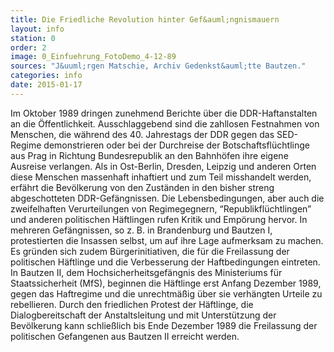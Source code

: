 ```yaml
---
title: Die Friedliche Revolution hinter Gef&auml;ngnismauern
layout: info
station: 0
order: 2
image: 0_Einfuehrung_FotoDemo_4-12-89
sources: "J&uuml;rgen Matschie, Archiv Gedenkst&auml;tte Bautzen."
categories: info
date: 2015-01-17
---
```

Im Oktober 1989 dringen zunehmend Berichte &uuml;ber die DDR-Haftanstalten an die &Ouml;ffentlichkeit. Ausschlaggebend sind die zahllosen Festnahmen von Menschen, die w&auml;hrend des 40. Jahrestags der DDR gegen das SED-Regime demonstrieren oder bei der Durchreise der Botschaftsfl&uuml;chtlinge aus Prag in Richtung Bundesrepublik an den Bahnh&ouml;fen ihre eigene Ausreise verlangen. Als in Ost-Berlin, Dresden, Leipzig und anderen Orten diese Menschen massenhaft inhaftiert und zum Teil misshandelt werden, erf&auml;hrt die Bev&ouml;lkerung von den Zust&auml;nden in den bisher streng abgeschotteten DDR-Gef&auml;ngnissen. Die Lebensbedingungen, aber auch die zweifelhaften Verurteilungen von Regimegegnern, &ldquo;Republikfl&uuml;chtlingen&rdquo; und anderen politischen H&auml;ftlingen rufen Kritik und Emp&ouml;rung hervor. In mehreren Gef&auml;ngnissen, so z. B. in Brandenburg und Bautzen I, protestierten die Insassen selbst, um auf ihre Lage aufmerksam zu machen. Es gr&uuml;nden sich zudem B&uuml;rgerinitiativen, die f&uuml;r die Freilassung der politischen H&auml;ftlinge und die Verbesserung der Haftbedingungen eintreten. In Bautzen II, dem Hochsicherheitsgef&auml;ngnis des Ministeriums f&uuml;r Staatssicherheit (MfS), beginnen die H&auml;ftlinge erst Anfang Dezember 1989, gegen das Haftregime und die unrechtm&auml;&szlig;ig &uuml;ber sie verh&auml;ngten Urteile zu rebellieren. Durch den friedlichen Protest der H&auml;ftlinge, die Dialogbereitschaft der Anstaltsleitung und mit Unterst&uuml;tzung der Bev&ouml;lkerung kann schlie&szlig;lich bis Ende Dezember 1989 die Freilassung der politischen Gefangenen aus Bautzen II erreicht werden.&nbsp;
